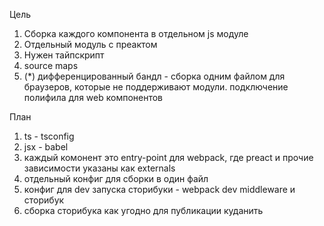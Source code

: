 Цель
1) Сборка каждого компонента в отдельном js модуле
2) Отдельный модуль с преактом
3) Нужен тайпскрипт
4) source maps
5) (*) дифференцированный бандл - сборка одним файлом для браузеров, которые не поддерживают модули. подключение полифила для web компонентов

План
1) ts - tsconfig
2) jsx - babel
3) каждый комонент это entry-point для webpack, где preact и прочие зависимости указаны как externals
4) отдельный конфиг для сборки в один файл
5) конфиг для dev запуска сторибуки - webpack dev middleware и сторибук
6) сборка сторибука как угодно для публикации куданить
